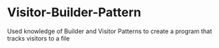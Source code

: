 # Visitor-Builder-Pattern
Used knowledge of Builder and Visitor Patterns to create a program that tracks visitors to a file

